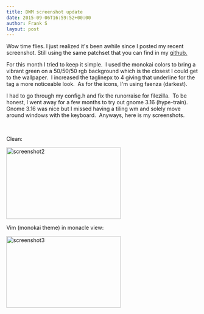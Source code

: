 ```yaml
---
title: DWM screenshot update
date: 2015-09-06T16:59:52+00:00
author: Frank S
layout: post
---
```

Wow time flies. I just realized it's been awhile since I posted my recent screenshot. Still using the same patchset that you can find in my <a href="https://github.com/frank604/dwm">github.</a>

For this month I tried to keep it simple.  I used the monokai colors to bring a vibrant green on a 50/50/50 rgb background which is the closest I could get to the wallpaper.  I increased the taglinepx to 4 giving that underline for the tag a more noticeable look.  As for the icons, I'm using faenza (darkest).

I had to go through my config.h and fix the runorraise for filezilla.  To be honest, I went away for a few months to try out gnome 3.16 (hype-train).  Gnome 3.16 was nice but I missed having a tiling wm and solely move around windows with the keyboard.  Anyways, here is my screenshots.

&nbsp;

Clean:

<a href="http://frankshin.com/wp-content/uploads/2015/09/screenshot2.png"><img class="alignnone size-medium wp-image-512" src="http://frankshin.com/wp-content/uploads/2015/09/screenshot2-300x188.png" alt="screenshot2" width="300" height="188" /></a>

Vim (monokai theme) in monacle view:

<a href="http://frankshin.com/wp-content/uploads/2015/09/screenshot3.png"><img class="alignnone size-medium wp-image-513" src="http://frankshin.com/wp-content/uploads/2015/09/screenshot3-300x188.png" alt="screenshot3" width="300" height="188" /></a>
